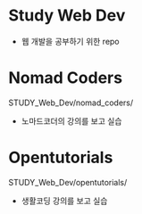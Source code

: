 # Study Web Dev
- 웹 개발을 공부하기 위한 repo

# Nomad Coders
STUDY_Web_Dev/nomad_coders/
- 노마드코더의 강의를 보고 실습

# Opentutorials
STUDY_Web_Dev/opentutorials/
- 생활코딩 강의를 보고 실습
